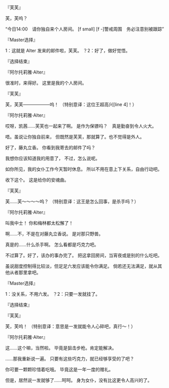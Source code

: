 『芙芙』

芙，芙呜？

“今日14:00　请你独自来个人房间。
[f small]  [f -]警戒周围　务必注意别被跟踪”

『Master选择』

1：这就是 Alter 发来的邮件啦，芙芙。
？2：好了，做好觉悟。

『选择结束』

『阿尔托莉雅·Alter』

很准时，来得好。
这里是我的个人房间。

『芙芙』

芙，芙芙——————呜！
（特别意译：这位王超高兴[line 4]！）

『阿尔托莉雅·Alter』

哎呀，凯茜……芙芙也一起来了啊。
是作为保镖吗？　真是勤奋到令人火大。

唔。虽说让你独自前来，
但既然是芙芙，那就算了。也不觉得是外人。

好了，藤丸立香。
你看到我寄去的邮件了吗？

我想你应该知道我的用意了，
不过，怎么说呢。

如你所见，我的女仆工作今天暂时休息。
所以不用在意上下关系，自由行动吧。

收下这个。
这是给你的安魂曲。

『芙芙』

芙……芙～～～～呜？
（特别意译：这王是怎么回事，是杀手吗？）

『阿尔托莉雅·Alter』

叫我中士！
你和梅林都太松懈了！

啊……不，不是在对藤丸立香说。
是对那只野兽。

真是的……什么杀手啊。
怎么看都是巧克力吧。

不过算了。好了，该办的事办完了。
把这拿回房间，当宵夜或是别的什么吃吧。

虽说甜度控制得比较淡，但足足六发应该能令你满足。
倘若还无法满足，就从其他从者那里拿吧。

『Master选择』

1：没关系，不用六发。
？2：只要一发就挂了。

『选择结束』

『芙芙』

芙，芙呜！
（特别意译：意思是一发就能令人心碎吧，真行～！）

『阿尔托莉雅·Alter』

这……这个嘛，当然啦。
毕竟是狙击步枪。肯定能解决。

……那我重新说一遍。
只要有这些巧克力，就已经够享受的了吧？

你可要一颗颗珍惜着吃哦。
毕竟这是一年一度的赠礼。

但是，居然说一发就够了……呵呵。
身为女仆，没有比这更令人高兴的了。

